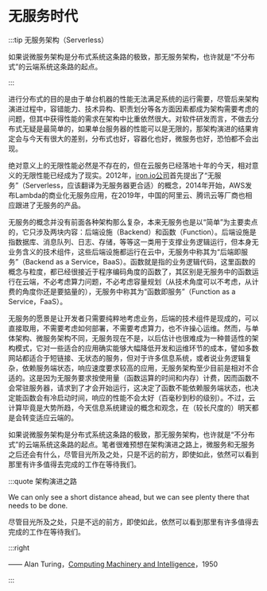 # 无服务时代

:::tip 无服务架构（Serverless）

如果说微服务架构是分布式系统这条路的极致，那无服务架构，也许就是“不分布式”的云端系统这条路的起点。

:::

进行分布式的目的是由于单台机器的性能无法满足系统的运行需要，尽管后来架构演进过程中，容错能力、技术异构、职责划分等各方面因素都成为架构需要考虑的问题，但其中获得性能的需求在架构中比重依然很大。对软件研发而言，不做去分布式无疑是最简单的，如果单台服务器的性能可以是无限的，那架构演进的结果肯定会与今天有很大的差别，分布式也好，容器化也好，微服务也好，恐怕都不会出现。

绝对意义上的无限性能必然是不存在的，但在云服务已经落地十年的今天，相对意义的无限性能已经成为了现实。2012年，[iron.io公司](https://www.iron.io/)首先提出了“无服务”（Serverless，应该翻译为无服务器更合适）的概念，2014年开始，AWS发布Lambda的商业化无服务应用，在2019年，中国的阿里云、腾讯云等厂商也相应跟进了无服务的产品。

无服务的概念并没有前面各种架构那么复杂，本来无服务也是以“简单”为主要卖点的，它只涉及两块内容：后端设施（Backend）和函数（Function）。后端设施是指数据库、消息队列、日志、存储，等等这一类用于支撑业务逻辑运行，但本身无业务含义的技术组件，这些后端设施都运行在云中，无服务中称其为“后端即服务”（Backend as a Service，BaaS）。函数就是指的业务逻辑代码，这里函数的概念与粒度，都已经很接近于程序编码角度的函数了，其区别是无服务中的函数运行在云端，不必考虑算力问题，不必考虑容量规划（从技术角度可以不考虑，从计费的角度你还是要掂量的），无服务中称其为“函数即服务”（Function as a Service，FaaS）。

无服务的愿景是让开发者只需要纯粹地考虑业务，后端的技术组件是现成的，可以直接取用，不需要考虑如何部署，不需要考虑算力，也不许操心运维。然而，与单体架构、微服务架构不同，无服务现在不是，以后估计也很难成为一种普适性的架构模式，它对一些适合的应用确实能够大幅降低开发和运维环节的成本，譬如多数网站都适合于短链接、无状态的服务，但对于许多信息系统，或者说业务逻辑复杂，依赖服务端状态，响应速度要求较高的应用，无服务架构至少目前是相对不合适的。这是因为无服务要求按使用量（函数运算的时间和内存）计费，因而函数不会常驻服务器，请求到了才会开始运行，这决定了函数不能依赖服务端状态，也决定能函数会有冷启动时间，响应的性能不会太好（百毫秒到秒的级别）。不过，云计算毕竟是大势所趋，今天信息系统建设的概念和观念，在（较长尺度的）明天都是会转变适应云端的。

如果说微服务架构是分布式系统这条路的极致，那无服务架构，也许就是“不分布式”的云端系统这条路的起点。笔者很难预想在架构演进之路上，微服务和无服务之后还会有什么，尽管目光所及之处，只是不远的前方，即使如此，依然可以看到那里有许多值得去完成的工作在等待我们。

:::quote 架构演进之路

We can only see a short distance ahead, but we can see plenty there that needs to be done.

尽管目光所及之处，只是不远的前方，即使如此，依然可以看到那里有许多值得去完成的工作在等待我们。

:::right

—— Alan Turing，[Computing Machinery and Intelligence](https://en.wikipedia.org/wiki/Computing_Machinery_and_Intelligence)，1950

:::

